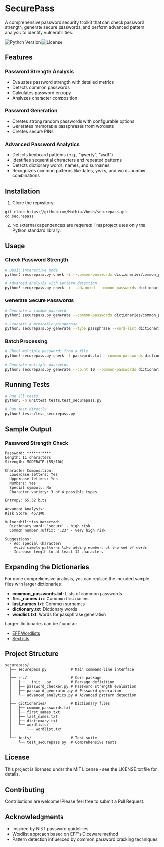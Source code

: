# SecurePass

A comprehensive password security toolkit that can check password strength, generate secure passwords, and perform advanced pattern analysis to identify vulnerabilities.

![Python Version](https://img.shields.io/badge/python-3.6+-blue.svg)
![License](https://img.shields.io/badge/license-MIT-green.svg)

## Features

### Password Strength Analysis
- Evaluates password strength with detailed metrics
- Detects common passwords
- Calculates password entropy
- Analyzes character composition

### Password Generation
- Creates strong random passwords with configurable options
- Generates memorable passphrases from wordlists
- Creates secure PINs

### Advanced Password Analytics
- Detects keyboard patterns (e.g., "qwerty", "asdf")
- Identifies sequential characters and repeated patterns
- Detects dictionary words, names, and surnames
- Recognizes common patterns like dates, years, and word+number combinations

## Installation

1. Clone the repository:
```
git clone https://github.com/MathiasVbech/securepass.git
cd securepass
```

2. No external dependencies are required! This project uses only the Python standard library.

## Usage

### Check Password Strength

```bash
# Basic interactive mode
python3 securepass.py check -i --common-passwords dictionaries/common_passwords.txt

# Advanced analysis with pattern detection
python3 securepass.py check -i --advanced --common-passwords dictionaries/common_passwords.txt --dict-dir dictionaries/
```

### Generate Secure Passwords

```bash
# Generate a random password
python3 securepass.py generate --common-passwords dictionaries/common_passwords.txt

# Generate a memorable passphrase
python3 securepass.py generate --type passphrase --word-list dictionaries/wordlists/wordlist.txt --common-passwords dictionaries/common_passwords.txt
```

### Batch Processing

```bash
# Check multiple passwords from a file
python3 securepass.py check -f passwords.txt --common-passwords dictionaries/common_passwords.txt

# Generate multiple passwords
python3 securepass.py generate --count 10 --common-passwords dictionaries/common_passwords.txt
```

## Running Tests

```bash
# Run all tests
python3 -m unittest tests/test_securepass.py

# Run test directly
python3 tests/test_securepass.py
```

## Sample Output

### Password Strength Check

```
Password: ***********
Length: 11 characters
Strength: MODERATE (55/100)

Character Composition:
  Lowercase letters: Yes
  Uppercase letters: Yes
  Numbers: Yes
  Special symbols: No
  Character variety: 3 of 4 possible types

Entropy: 65.32 bits

Advanced Analysis:
Risk Score: 45/100

Vulnerabilities Detected:
  Dictionary word: 'secure' - high risk
  Common number suffix: '123' - very high risk

Suggestions:
  - Add special characters
  - Avoid simple patterns like adding numbers at the end of words
  - Increase length to at least 12 characters
```

## Expanding the Dictionaries

For more comprehensive analysis, you can replace the included sample files with larger dictionaries:

- **common_passwords.txt**: Lists of common passwords
- **first_names.txt**: Common first names
- **last_names.txt**: Common surnames
- **dictionary.txt**: Dictionary words
- **wordlist.txt**: Words for passphrase generation

Larger dictionaries can be found at:
- [EFF Wordlists](https://www.eff.org/deeplinks/2016/07/new-wordlists-random-passphrases)
- [SecLists](https://github.com/danielmiessler/SecLists)

## Project Structure

```
securepass/
  ├── securepass.py           # Main command-line interface
  │
  ├── src/                    # Core package
  │   ├── __init__.py         # Package definition
  │   ├── password_checker.py # Password strength evaluation
  │   ├── password_generator.py # Password generation 
  │   └── advanced_analytics.py # Advanced pattern detection
  │
  ├── dictionaries/           # Dictionary files
  │   ├── common_passwords.txt
  │   ├── first_names.txt     
  │   ├── last_names.txt     
  │   ├── dictionary.txt    
  │   └── wordlists/
  │       └── wordlist.txt  
  │
  └── tests/                  # Test suite
      └── test_securepass.py  # Comprehensive tests
```

## License

This project is licensed under the MIT License - see the LICENSE.txt file for details.

## Contributing

Contributions are welcome! Please feel free to submit a Pull Request.

## Acknowledgments

- Inspired by NIST password guidelines
- Wordlist approach based on EFF's Diceware method
- Pattern detection influenced by common password cracking techniques